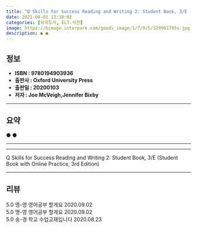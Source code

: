 ```yaml
---
title: "Q Skills for Success Reading and Writing 2: Student Book, 3/E (Student Book with Online Practice, 3rd Edition)"
date: 2021-09-01 13:39:03
categories: [외국도서, ELT-사전]
image: https://bimage.interpark.com/goods_image/1/7/9/5/329901795s.jpg
description: ● ●
---
```


## **정보**

- **ISBN : 9780194903936**
- **출판사 : Oxford University Press**
- **출판일 : 20200103**
- **저자 : Joe McVeigh,Jennifer Bixby**

------



## **요약**

●  ●  

------



------


Q Skills for Success Reading and Writing 2: Student Book, 3/E (Student Book with Online Practice, 3rd Edition) 

------


## **리뷰** 

5.0 맹-영 영어공부 할게요 2020.09.02 <br/>5.0 맹-영 영어공부 할게요 2020.09.02 <br/>5.0 송-경 학교 수업교재입니다 2020.08.23 <br/>